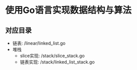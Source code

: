 # 使用Go语言实现数据结构与算法

## 对应目录

* 链表: /linear/linked_list.go
* 堆栈
  * slice实现: /stack/slice_stack.go
  * 链表实现: /stack/linked_list_stack.go

